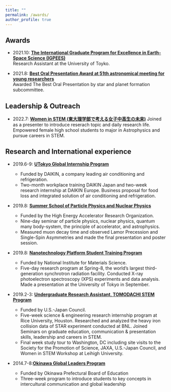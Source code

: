 ```yaml
---
title: ""
permalink: /awards/
author_profile: true
---
```


## Awards
- 2021.10: __[The International Graduate Program for Excellence in Earth-Space Science (IGPEES)](https://www.s.u-tokyo.ac.jp/en/IGPEES/index.html)__     
Research Assistant at the University of Toyko.

- 2021.8: __[Best Oral Presentation Award at 51th astronomical meeting for young researchers](https://astro-wakate.sakura.ne.jp/ss2021/oralawards/)__     
Awarded The Best Oral Presentation by star and planet formation subcommittee. 


## Leadership & Outreach
- 2022.7: __[Women in STEM (東大理学部で考える女子中高生の未来)](https://www.s.u-tokyo.ac.jp/ja/event/7938/)__
 Joined as a presenter to introduce reserach topic and daily research life. Empowered female high school students to major in Astrophysics and pursue careers in STEM.

## Research and International experience
* 2019.6-9: __[UTokyo Global Internship Program](https://www.u-tokyo.ac.jp/ja/students/special-activities/ugip.html)__
    * Funded by DAIKIN, a company leading air conditioning and refrigeration. 
    * Two-month workplace training DAIKIN Japan and two-week research internship at DAIKIN Europe. Business proposal for food loss and integrated solution of air conditioning and refrigeration. 

* 2019.8: __[Summer School of Particle Physics and Nuclear Physics](https://www2.kek.jp/ksc/13th_2019/index.html)__
    * Funded by the High Energy Accelerator Research Organization.
    * Nine-day seminar of particle physics, nuclear physics, quantum many body-system, the principle of accelerator, and astrophysics.
    * Measured muon decay time and observed Lamor Precession and Single-Spin Asymmetries and made the final presentation and poster session.

* 2019.8: __[Nanotechnology Platform Student Training Program](https://www.nanonet.go.jp/pages/gakusei/2019/)__
    * Funded by National Institute for Materials Science.
    * Five-day research program at Spring-8, the world’s largest third-generation synchrotron radiation facility. Conducted X-ray photoelectron spectroscopy (XPS) experiments and data analysis. Made a presentation at the University of Tokyo in September.

* 2019.2-3: __[Undergraduate Research Assistant, TOMODACHI STEM Program](https://tomodachistem.rice.edu)__
    * Funded by U.S.-Japan Council.
    * Five-week science & engineering research internship program at Rice University, Houston. Researched and analyzed the heavy iron collision data of STAR experiment conducted at BNL. Joined Seminars on graduate education, communication & presentation skills, leadership and careers in STEM.
    * Final week study tour to Washington, DC including site visits to the Society for the Promotion of Science, JAXA, U.S.-Japan Council, and Women in STEM Workshop at Leihigh University.
 
* 2014.7-8:__[Okinawa Global Leaders Program](http://eil.sakura.ne.jp/opsac/short.html)__
    * Funded by Okinawa Prefectural Board of Education
    * Three-week program to introduce students to key concepts in intercultural communication and global leadership
